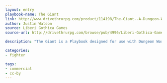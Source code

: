 ```yaml
---
layout: entry
playbook-name: The Giant 
link: http://www.drivethrurpg.com/product/114198/The-Giant--A-Dungeon-World-Playbook
author: Justin Watson
source: Liberi Gothica Games
source-url: http://drivethrurpg.com/browse/pub/4996/Liberi-Gothica-Games

description: "The Giant is a Playbook designed for use with Dungeon World and Inverse World. As The Giant, you will be towering over smallfolk, lifting great burdens, and using your heritage magic in the service of the age-old Duty handed to your people in the distant past.""

categories:
- fighter

tags:
- commercial
- cc-by
---
```

